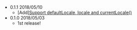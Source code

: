 * 0.1.1 2018/05/10
  * [Add][Support defaultLocale, locale and currentLocale()](https://github.com/quipper/i18n-dts/pull/3)
* 0.1.0 2018/05/03
  * 1st release!
